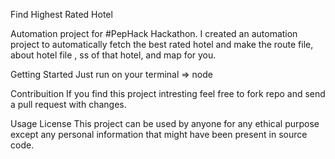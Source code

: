 Find Highest Rated Hotel

Automation project for #PepHack Hackathon. I created an automation project to automatically fetch the best rated hotel and make the route file, about hotel file , ss of that hotel, and map for you.



Getting Started
Just run on your terminal => node <fileName> <yourLocation> <destinationLocation>
  
  
  
Contribuition
If you find this project intresting feel free to fork repo and send a pull request with changes.

Usage License
This project can be used by anyone for any ethical purpose except any personal information that might have been present in source code.
